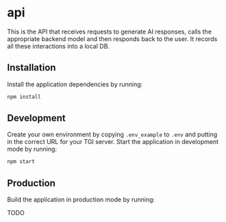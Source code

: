 # api

This is the API that receives requests to generate AI responses, calls the appropriate backend model and then responds back to the user. It records all these interactions into a local DB.

## Installation

Install the application dependencies by running:

```sh
npm install
```

## Development

Create your own environment by copying `.env_example` to `.env` and putting in the correct URL for your TGI server. Start the application in development mode by running:

```sh
npm start
```

## Production

Build the application in production mode by running:

TODO